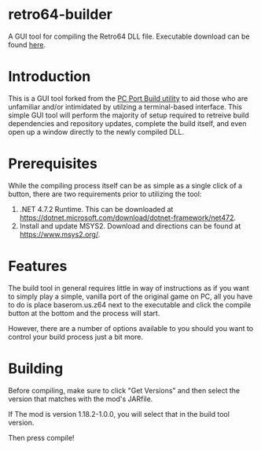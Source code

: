 # retro64-builder
A GUI tool for compiling the Retro64 DLL file. Executable download can be found [here](https://github.com/Retro64Mod/retro64-GUI-build-utility/releases).
# Introduction
This is a GUI tool forked from the [PC Port Build utility](https://github.com/ajohns6/sm64-pcport-GUI-build-utility) to aid those who are unfamiliar and/or intimidated by utilzing a terminal-based interface. This simple GUI tool will perform the majority of setup required to retreive build dependencies and repository updates, complete the build itself, and even open up a window directly to the newly compiled DLL.

 
# Prerequisites
While the compiling process itself can be as simple as a single click of a button, there are two requirements prior to utilizing the tool:
1. .NET 4.7.2 Runtime. This can be downloaded at https://dotnet.microsoft.com/download/dotnet-framework/net472.
2. Install and update MSYS2. Download and directions can be found at https://www.msys2.org/.

# Features
The build tool in general requires little in way of instructions as if you want to simply play a simple, vanilla port of the original game on PC, all you have to do is place baserom.us.z64 next to the executable and click the compile button at the bottom and the process will start.

However, there are a number of options available to you should you want to control your build process just a bit more.

# Building

Before compiling, make sure to click "Get Versions" and then select the version that matches with the mod's JARfile.

If The mod is version 1.18.2-1.0.0, you will select that in the build tool version.

Then press compile!